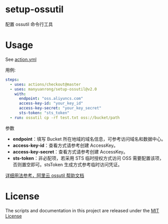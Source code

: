 # setup-ossutil

配置 ossutil 命令行工具

# Usage

See [action.yml](action.yml)

用例:

```yaml
steps:
  - uses: actions/checkout@master
  - uses: manyuanrong/setup-ossutil@v2.0
    with:
      endpoint: "oss.aliyuncs.com"
      access-key-id: "your_key_id"
      access-key-secret: "your_key_secret"
      sts-token: "sts_token"
  - run: ossutil cp -rf test.txt oss://bucket/path
```

参数

- **endpoint**：填写 Bucket 所在地域的域名信息，可参考访问域名和数据中心。
- **access-key-id**：查看方式请参考创建 AccessKey。
- **access-key-secret**：查看方式请参考创建 AccessKey。
- **sts-token**：非必配项，若采用 STS 临时授权方式访问 OSS 需要配置该项，否则置空即可。stsToken 生成方式参考临时访问凭证。

[详细用法参考，阿里云 ossutil 帮助文档](https://help.aliyun.com/document_detail/50452.html)

# License

The scripts and documentation in this project are released under the [MIT License](LICENSE)
